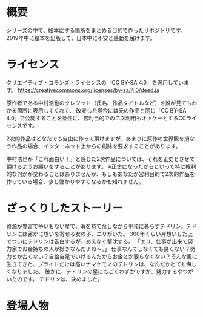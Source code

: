 # 概要
シリーズの中で、絵本にする箇所をまとめる目的で作ったリポジトリです。
2019年中に絵本を出版して、日本中に不安と感動を届けます。

# ライセンス
クリエイティブ・コモンズ・ライセンスの「CC BY-SA 4.0」を適用しています。
https://creativecommons.org/licenses/by-sa/4.0/deed.ja

原作者である中村浩也のクレジット（氏名、作品タイトルなど）を誰が見てもわかる箇所に表示してくれて、
改変した場合には元の作品と同じ「CC BY-SA 4.0」で公開することを条件に、営利目的での二次利用もオッケーとするCCライセンスです。

2次的作品はどなたでも自由に作って頂けますが、あまりに原作の世界観を損なう作品の場合、インターネット上からの削除を要求することがあります。

中村浩也が「これ面白い！」と感じた2次作品については、それを正史とさせて頂けるようお願いをすることがあります。
※正史になったからといって特に権利的な何かが変わることはありませんが、もしもあなたが営利目的で2次的作品を作っている場合、少し儲かりやすくなるかも知れません。

# ざっくりしたストーリー
資源が豊富で争いもない星で、暇を持て余しながら平和に暮らすテドリン。テドリンには密かに想いを寄せる女の子、エリがいた。
300年くらい片想いした上でついにテドリンは告白するが、あえなく撃沈する。
「エリ、仕事が出来て努力家でお金持ちの人が好きなんだよね〜。」
仕事なんてしなくても良くない？努力とか古くない？自給自足でいけるんだからお金とか要らなくない？そんな風に生きてきた、プライドだけは高いナマケモノのテドリンは、なんだかとても悔しくなりました。
確かに、テドリンの星にもごくわずかですが、努力するやつがいたのです。
テドリンは、決めました。


# 登場人物
